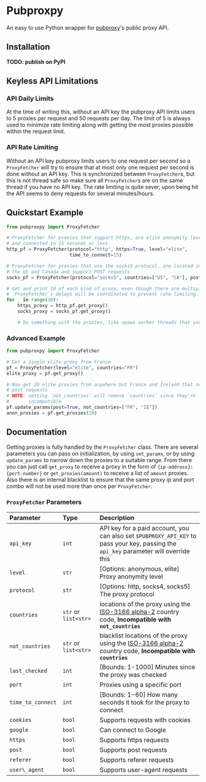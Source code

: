 # Pubproxpy

An easy to use Python wrapper for [pubproxy](http://pubproxy.com)'s public proxy API.

## Installation

**TODO: publish on PyPI**

## Keyless API Limitations

### API Daily Limits

At the time of writing this, without an API key the pubproxy API limits users to 5 proxies per request and 50 requests per day. The limit of 5 is always used to minimize rate limiting along with getting the most proxies possible within the request limit.

### API Rate Limiting

Without an API key pubproxy limits users to one request per second so a `ProxyFetcher` will try to ensure that at most only one request per second is done without an API key. This is synchronized between `ProxyFetcher`s, but this is not thread safe so make sure all `ProxyFetcher`s are on the same thread if you have no API key. The rate limiting is quite sever, upon being hit the API seems to deny requests for several minutes/hours.

## Quickstart Example

```python
from pubproxpy import ProxyFetcher

# ProxyFetcher for proxies that support https, are elite anonymity level,
# and connected in 15 seconds or less
http_pf = ProxyFetcher(protocol="http", https=True, level="elite",
                       time_to_connect=15)

# ProxyFetcher for proxies that use the socks5 protocol, are located in
# the US and Canada and support POST requests
socks_pf = ProxyFetcher(protocol="socks5", countries=["US", "CA"], post=True)

# Get and print 10 of each kind of proxy, even though there are multiple
# `ProxyFetcher`s delays will be coordinated to prevent rate limiting
for _ in range(10):
    https_proxy = http_pf.get_proxy()
    socks_proxy = socks_pf.get_proxy()

    # Do something with the proxies, like spawn worker threads that use them
```

### Advanced Example

```python
from pubproxpy import ProxyFetcher

# Get a single elite proxy from France
pf = ProxyFetcher(level="elite", countries="FR")
elite_proxy = pf.get_proxy()

# Now get 20 elite proxies from anywhere but France and Ireland that support
# post requests
# NOTE: setting `not_countries` will remove `countries` since they're
#       incompatible
pf.update_params(post=True, not_countries=["FR", "IE"])
anon_proxies = pf.get_proxies(20)
```

## Documentation

Getting proxies is fully handled by the `ProxyFetcher` class. There are several parameters you can pass on initialization, by using `set_params`, or by using `update_params` to narrow down the proxies to a suitable range. From there you can just call `get_proxy` to receive a proxy in the form of `{ip-address}:{port-number}` or `get_proxies(amount)` to receive a list of `amount` proxies. Also there is an internal blacklist to ensure that the same proxy ip and port combo will not be used more than once per `ProxyFetcher`.

### `ProxyFetcher` Parameters

|Parameter|Type|Description|
|:--|:--|:--|
|`api_key`|`int`|API key for a paid account, you can also set `$PUBPROXY_API_KEY` to pass your key, passing the `api_key` parameter will override this|
|`level`|`str`|[Options: anonymous, elite] Proxy anonymity level|
|`protocol`|`str`|[Options: http, socks4, socks5] The proxy protocol|
|`countries`|`str` or `list<str>`|locations of the proxy using the [ISO-3166 alpha-2](https://en.wikipedia.org/wiki/ISO_3166-1_alpha-2) country code, **Incompatible with `not_countries`**|
|`not_countries`|`str` or `list<str>`|blacklist locations of the proxy using the [ISO-3166 alpha-2](https://en.wikipedia.org/wiki/ISO_3166-1_alpha-2) country code, **Incompatible with `countries`**|
|`last_checked`|`int`|[Bounds: 1-1000] Minutes since the proxy was checked|
|`port`|`int`|Proxies using a specific port|
|`time_to_connect`|`int`|[Bounds: 1-60] How many seconds it took for the proxy to connect|
|`cookies`|`bool`|Supports requests with cookies|
|`google`|`bool`|Can connect to Google|
|`https`|`bool`|Supports https requests|
|`post`|`bool`|Supports post requests|
|`referer`|`bool`|Supports referer requests|
|`user\_agent`|`bool`|Supports user-agent requests|
